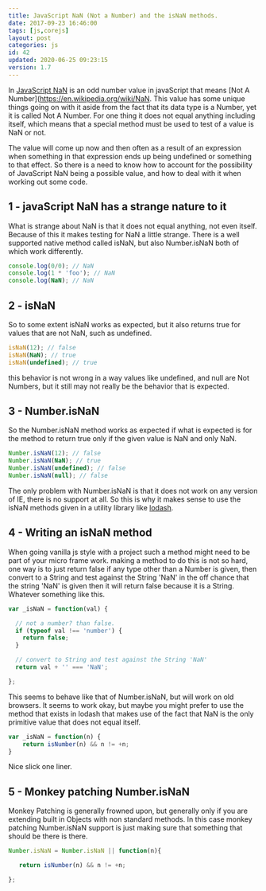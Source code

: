 ```yaml
---
title: JavaScript NaN (Not a Number) and the isNaN methods.
date: 2017-09-23 16:46:00
tags: [js,corejs]
layout: post
categories: js
id: 42
updated: 2020-06-25 09:23:15
version: 1.7
---
```


In [JavaScript NaN](https://developer.mozilla.org/en-US/docs/Web/JavaScript/Reference/Global_Objects/NaN) is an odd number value in javaScript that means [Not A Number](https://en.wikipedia.org/wiki/NaN. This value has some unique things going on with it aside from the fact that its data type is a Number, yet it is called Not A Number. For one thing it does not equal anything including itself, which means that a special method must be used to test of a value is NaN or not.

The value will come up now and then often as a result of an expression when something in that expression ends up being undefined or something to that effect. So there is a need to know how to account for the possibility of JavaScript NaN being a possible value, and how to deal with it when working out some code.

<!-- more -->

## 1 - javaScript NaN has a strange nature to it

What is strange about NaN is that it does not equal anything, not even itself. Because of this it makes testing for NaN a little strange. There is a well supported native method called isNaN, but also Number.isNaN both of which work differently.

```js
console.log(0/0); // NaN
console.log(1 * 'foo'); // NaN
console.log(NaN); // NaN
```


## 2 - isNaN

So to some extent isNaN works as expected, but it also returns true for values that are not NaN, such as undefined.

```js
isNaN(12); // false
isNaN(NaN); // true
isNaN(undefined); // true
```

this behavior is not wrong in a way values like undefined, and null are Not Numbers, but it still may not really be the behavior that is expected.

## 3 - Number.isNaN

So the Number.isNaN method works as expected if what is expected is for the method to return true only if the given value is NaN and only NaN.

```js
Number.isNaN(12); // false
Number.isNaN(NaN); // true
Number.isNaN(undefined); // false
Number.isNaN(null); // false
```

The only problem with Number.isNaN is that it does not work on any version of IE, there is no support at all. So this is why it makes sense to use the isNaN methods given in a utility library like [lodash](/tags/lodash/).

## 4 - Writing an isNaN method

When going vanilla js style with a project such a method might need to be part of your micro frame work. making a method to do this is not so hard, one way is to just return false if any type other than a Number is given, then convert to a String and test against the String 'NaN' in the off chance that the string 'NaN' is given then it will return false because it is a String. Whatever something like this.

```js
var _isNaN = function(val) {

  // not a number? than false.
  if (typeof val !== 'number') {
    return false;
  }

  // convert to String and test against the String 'NaN'
  return val + '' === 'NaN';

};
```

This seems to behave like that of Number.isNaN, but will work on old browsers. It seems to work okay, but maybe you might prefer to use the method that exists in lodash that makes use of the fact that NaN is the only primitive value that does not equal itself.

```js
var _isNaN = function(n) {
    return isNumber(n) && n != +n;
}
```

Nice slick one liner.

## 5 - Monkey patching Number.isNaN

Monkey Patching is generally frowned upon, but generally only if you are extending built in Objects with non standard methods. In this case monkey patching Number.isNaN support is just making sure that something that should be there is there.

```js
Number.isNaN = Number.isNaN || function(n){

   return isNumber(n) && n != +n;

};
```